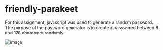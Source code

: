 # friendly-parakeet

For this assignment, javascript was used to generate a random password. The purpose of the password generator is to create a passwored between 8 and 128 characters randomly.

![image](https://user-images.githubusercontent.com/77218022/110275033-e2642280-7f95-11eb-88dc-26a55a9dfea0.png)

